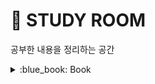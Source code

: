 # :door: STUDY ROOM
공부한 내용을 정리하는 공간

<details>
<summary>  :blue_book: Book</summary>
<div markdown="1">       

:book: 자바와 JUnit을 활용한 실용주의 단위테스트 /  :arrow_right:[실습 Github Repo](https://github.com/creatingeveryday/testing)   
:book: 데이터베이스 첫걸음 : 읽으면서 개념을 복습했고 비용 문제와 직결되는 성능 문제까지 생각해보았다.   
:book: 그림으로 배우는 HTTP & Network Basic : 네트워크를 그림으로 쉽게 접근      
:book: 스프링 입문을 위한 자바 객체 지향의 원리와 이해 : 한번 더 봐야겠다.    
:book: 읽기 좋은 코드가 좋은 코드다 : 생각해 볼 거리가 많다. 리팩토링시 참고해보자, 가끔씩 또 보자.      
:book: 스프링5 프로그래밍 입문 : 스프링의 개념을 정리해보는데 도움이 되었다.   
:book: 클린 코드 : 구입해서 천천히 보는 중...   
:book: 모던 자바 인 액션 : 구입   
:book: 자바 ORM 표준 JPA 프로그래밍 : 구입      
:book: IT엔지니어를 위한 네트워크 입문 : 구입   
:book: 객체지향의 사실과 오해 : 읽고 나서 배운게 많다. 모르는 것도 많다. 더 배우자.       
:book: 이펙티브 엔지니어 : 레버리지 포인트에 집중하라, 그럴 수 있는 환경을 조금씩 구축하라        
:book: 헤드퍼스트 디자인패턴 : 어려울 수 있는 부분을 최대한 쉽게 그림과 함께 설명하고 있어서 좋다.            
:book: 개발자의 글쓰기: 함수, 변수 네이밍 부분과 개발블로그에 대한 부분을 더 세심하게 읽음          
:book: 리팩터링2판: 조금씩 읽어봐야겠다.          
:book: 프로그래머의 길, 멘토에게 묻다: 읽는 중, 읽고나서 도움이 되었으면 좋겠다...           
</div>
</details>
